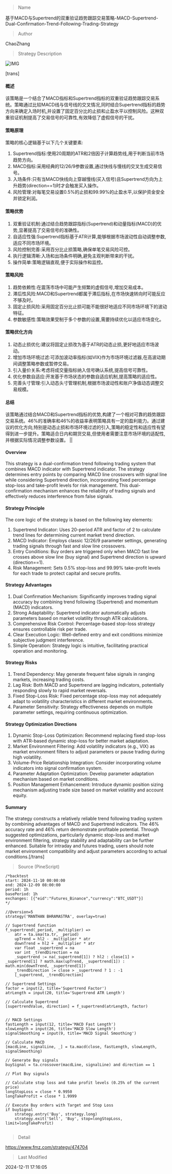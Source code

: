 
> Name

基于MACD与Supertrend的双重验证趋势跟踪交易策略-MACD-Supertrend-Dual-Confirmation-Trend-Following-Trading-Strategy

> Author

ChaoZhang

> Strategy Description

![IMG](https://www.fmz.com/upload/asset/511169f94121a6ea18.png)

[trans]
#### 概述
该策略是一个结合了MACD指标和Supertrend指标的双重验证趋势跟踪交易系统。策略通过比较MACD线与信号线的交叉情况,同时结合Supertrend指标的趋势方向来确定入场时机,并设置了固定百分比的止损和止盈水平以控制风险。这种双重验证机制提高了交易信号的可靠性,有效降低了虚假信号的干扰。

#### 策略原理
策略的核心逻辑基于以下几个关键要素:
1. Supertrend指标:使用20周期的ATR和2倍因子计算趋势线,用于判断当前市场趋势方向。
2. MACD指标:采用经典的12/26/9参数设置,通过快线与慢线的交叉生成交易信号。
3. 入场条件:只有当MACD快线向上穿越慢线(买入信号)且Supertrend方向为上升趋势(direction==1)时才会触发买入操作。
4. 风险管理:对每笔交易设置0.5%的止损和99.99%的止盈水平,以保护资金安全并锁定利润。

#### 策略优势
1. 双重验证机制:通过结合趋势跟踪指标(Supertrend)和动量指标(MACD)的优势,显著提高了交易信号的准确性。
2. 自适应性强:Supertrend指标基于ATR计算,能够根据市场波动性自动调整参数,适应不同市场环境。
3. 风险控制完善:采用百分比止损策略,确保单笔交易风险可控。
4. 执行逻辑清晰:入场和出场条件明确,避免主观判断带来的干扰。
5. 操作简单:策略逻辑直观,便于实际操作和监控。

#### 策略风险
1. 趋势依赖性:在震荡市场中可能产生频繁的虚假信号,增加交易成本。
2. 滞后性风险:MACD和Supertrend都属于滞后指标,在市场快速转向时可能反应不够及时。
3. 固定止损风险:采用固定百分比止损可能不能很好地适应不同市场环境下的波动特征。
4. 参数敏感性:策略效果受制于多个参数的设置,需要持续优化以适应市场变化。

#### 策略优化方向
1. 动态止损优化:建议将固定止损改为基于ATR的动态止损,更好地适应市场波动。
2. 增加市场环境过滤:可添加波动率指标(如VIX)作为市场环境过滤器,在高波动期间调整策略参数或暂停交易。
3. 引入量价关系:考虑将成交量指标纳入信号确认系统,提高信号可靠性。
4. 优化参数自适应:开发基于市场状态的参数自适应机制,提高策略的适应性。
5. 完善头寸管理:引入动态头寸管理机制,根据市场波动性和账户净值动态调整交易规模。

#### 总结
该策略通过结合MACD和Supertrend指标的优势,构建了一个相对可靠的趋势跟踪交易系统。46%的准确率和46%的收益率表明策略具有一定的盈利能力。通过建议的优化方向,特别是动态止损和市场环境过滤的引入,策略的稳定性和适应性有望得到进一步提升。策略适合日内和期货交易,但使用者需要注意市场环境的适配性,并根据实际情况调整参数设置。 ||

#### Overview
This strategy is a dual-confirmation trend following trading system that combines MACD indicator with Supertrend indicator. The strategy determines entry points by comparing MACD line crossovers with signal line while considering Supertrend direction, incorporating fixed percentage stop-loss and take-profit levels for risk management. This dual-confirmation mechanism enhances the reliability of trading signals and effectively reduces interference from false signals.

#### Strategy Principle
The core logic of the strategy is based on the following key elements:
1. Supertrend Indicator: Uses 20-period ATR and factor of 2 to calculate trend lines for determining current market trend direction.
2. MACD Indicator: Employs classic 12/26/9 parameter settings, generating trading signals through fast and slow line crossovers.
3. Entry Conditions: Buy orders are triggered only when MACD fast line crosses above slow line (buy signal) and Supertrend direction is upward (direction==1).
4. Risk Management: Sets 0.5% stop-loss and 99.99% take-profit levels for each trade to protect capital and secure profits.

#### Strategy Advantages
1. Dual Confirmation Mechanism: Significantly improves trading signal accuracy by combining trend following (Supertrend) and momentum (MACD) indicators.
2. Strong Adaptability: Supertrend indicator automatically adjusts parameters based on market volatility through ATR calculations.
3. Comprehensive Risk Control: Percentage-based stop-loss strategy ensures controllable risk per trade.
4. Clear Execution Logic: Well-defined entry and exit conditions minimize subjective judgment interference.
5. Simple Operation: Strategy logic is intuitive, facilitating practical operation and monitoring.

#### Strategy Risks
1. Trend Dependency: May generate frequent false signals in ranging markets, increasing trading costs.
2. Lag Risk: Both MACD and Supertrend are lagging indicators, potentially responding slowly to rapid market reversals.
3. Fixed Stop-Loss Risk: Fixed percentage stop-loss may not adequately adapt to volatility characteristics in different market environments.
4. Parameter Sensitivity: Strategy effectiveness depends on multiple parameter settings, requiring continuous optimization.

#### Strategy Optimization Directions
1. Dynamic Stop-Loss Optimization: Recommend replacing fixed stop-loss with ATR-based dynamic stop-loss for better market adaptation.
2. Market Environment Filtering: Add volatility indicators (e.g., VIX) as market environment filters to adjust parameters or pause trading during high volatility.
3. Volume-Price Relationship Integration: Consider incorporating volume indicators into signal confirmation system.
4. Parameter Adaptation Optimization: Develop parameter adaptation mechanism based on market conditions.
5. Position Management Enhancement: Introduce dynamic position sizing mechanism adjusting trade size based on market volatility and account equity.

#### Summary
The strategy constructs a relatively reliable trend following trading system by combining advantages of MACD and Supertrend indicators. The 46% accuracy rate and 46% return demonstrate profitable potential. Through suggested optimizations, particularly dynamic stop-loss and market environment filtering, strategy stability and adaptability can be further enhanced. Suitable for intraday and futures trading, users should note market environment compatibility and adjust parameters according to actual conditions.[/trans]



> Source (PineScript)

``` pinescript
/*backtest
start: 2024-11-10 00:00:00
end: 2024-12-09 08:00:00
period: 1h
basePeriod: 1h
exchanges: [{"eid":"Futures_Binance","currency":"BTC_USDT"}]
*/

//@version=5
strategy('MANTHAN BHRAMASTRA', overlay=true)

// Supertrend function
f_supertrend(_period, _multiplier) =>
    atr = ta.sma(ta.tr, _period)
    upTrend = hl2 - _multiplier * atr
    downTrend = hl2 + _multiplier * atr
    var float _supertrend = na
    var int _trendDirection = na
    _supertrend := na(_supertrend[1]) ? hl2 : close[1] > _supertrend[1] ? math.max(upTrend, _supertrend[1]) : math.min(downTrend, _supertrend[1])
    _trendDirection := close > _supertrend ? 1 : -1
    [_supertrend, _trendDirection]

// Supertrend Settings
factor = input(2, title='Supertrend Factor')
atrLength = input(20, title='Supertrend ATR Length')

// Calculate Supertrend
[supertrendValue, direction] = f_supertrend(atrLength, factor)


// MACD Settings
fastLength = input(12, title='MACD Fast Length')
slowLength = input(26, title='MACD Slow Length')
signalSmoothing = input(9, title='MACD Signal Smoothing')

// Calculate MACD
[macdLine, signalLine, _] = ta.macd(close, fastLength, slowLength, signalSmoothing)

// Generate Buy signals
buySignal = ta.crossover(macdLine, signalLine) and direction == 1

// Plot Buy signals

// Calculate stop loss and take profit levels (0.25% of the current price)
longStopLoss = close * 0.9950
longTakeProfit = close * 1.9999

// Execute Buy orders with Target and Stop Loss
if buySignal
    strategy.entry('Buy', strategy.long)
    strategy.exit('Sell', 'Buy', stop=longStopLoss, limit=longTakeProfit)


```

> Detail

https://www.fmz.com/strategy/474704

> Last Modified

2024-12-11 17:16:05
